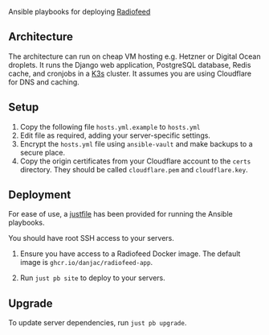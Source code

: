 Ansible playbooks for deploying [Radiofeed](https://github.com/danjac/radiofeed-app)

## Architecture

The architecture can run on cheap VM hosting e.g. Hetzner or Digital Ocean droplets. It runs the Django web application, PostgreSQL database, Redis cache, and cronjobs in a [K3s](https://www.rancher.com/products/k3s) cluster. It assumes you are using Cloudflare for DNS and caching.

## Setup

1. Copy the following file `hosts.yml.example` to `hosts.yml`
2. Edit file as required, adding your server-specific settings.
3. Encrypt the `hosts.yml` file using `ansible-vault` and make backups to a secure place.
4. Copy the origin certificates from your Cloudflare account to the `certs` directory. They should be called `cloudflare.pem` and `cloudflare.key`.

## Deployment

For ease of use, a [justfile](https://github.com/casey/just) has been provided for running the Ansible playbooks.

You should have root SSH access to your servers.

1. Ensure you have access to a Radiofeed Docker image. The default image is `ghcr.io/danjac/radiofeed-app`.

2. Run `just pb site` to deploy to your servers.

## Upgrade

To update server dependencies, run `just pb upgrade`.
